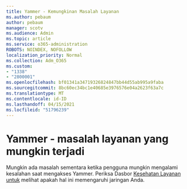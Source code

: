 ```yaml
---
title: Yammer - Kemungkinan Masalah Layanan
ms.author: pebaum
author: pebaum
manager: scotv
ms.audience: Admin
ms.topic: article
ms.service: o365-administration
ROBOTS: NOINDEX, NOFOLLOW
localization_priority: Normal
ms.collection: Adm_O365
ms.custom:
- "1338"
- "2800001"
ms.openlocfilehash: bf01341a34719326824847bb44d55ab995a9faba
ms.sourcegitcommit: 8bc60ec34bc1e40685e3976576e04a2623f63a7c
ms.translationtype: MT
ms.contentlocale: id-ID
ms.lasthandoff: 04/15/2021
ms.locfileid: "51796239"
---
```

# <a name="yammer---possible-service-issue"></a>Yammer - masalah layanan yang mungkin terjadi

Mungkin ada masalah sementara ketika pengguna mungkin mengalami kesalahan saat mengakses Yammer. Periksa Dasbor [Kesehatan Layanan untuk](https://admin.microsoft.com/AdminPortal/Home#/servicehealth) melihat apakah hal ini memengaruhi jaringan Anda.
